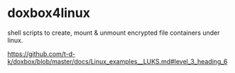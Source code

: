doxbox4linux
============

shell scripts to create, mount &amp; unmount encrypted file containers under linux.

https://github.com/t-d-k/doxbox/blob/master/docs/Linux_examples__LUKS.md#level_3_heading_6
